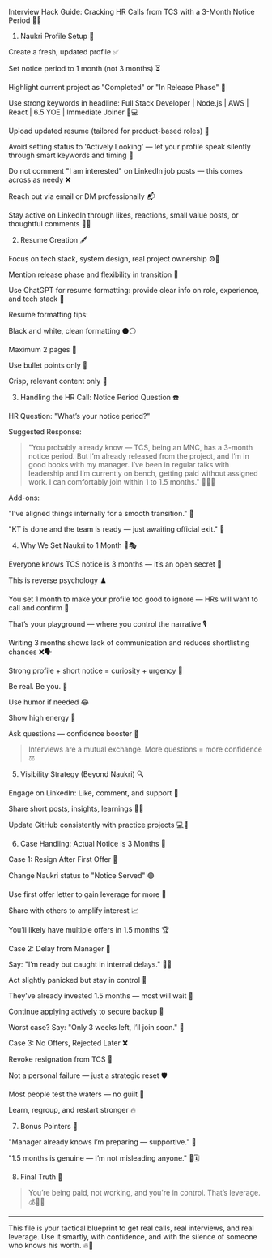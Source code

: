Interview Hack Guide: Cracking HR Calls from TCS with a 3-Month Notice Period 💼📞

1. Naukri Profile Setup 📝

Create a fresh, updated profile ✅

Set notice period to 1 month (not 3 months) ⏳

Highlight current project as "Completed" or "In Release Phase" 🚀

Use strong keywords in headline: Full Stack Developer | Node.js | AWS | React | 6.5 YOE | Immediate Joiner 🧠💻

Upload updated resume (tailored for product-based roles) 📄

Avoid setting status to 'Actively Looking' — let your profile speak silently through smart keywords and timing 🛑

Do not comment "I am interested" on LinkedIn job posts — this comes across as needy ❌

Reach out via email or DM professionally 📬

Stay active on LinkedIn through likes, reactions, small value posts, or thoughtful comments 💬🔥


2. Resume Creation 🖋️

Focus on tech stack, system design, real project ownership ⚙️🧩

Mention release phase and flexibility in transition 🔄

Use ChatGPT for resume formatting: provide clear info on role, experience, and tech stack 🤖

Resume formatting tips:

Black and white, clean formatting ⚫⚪

Maximum 2 pages 📏

Use bullet points only 🔫

Crisp, relevant content only 🎯



3. Handling the HR Call: Notice Period Question ☎️

HR Question: "What’s your notice period?"

Suggested Response:

> "You probably already know — TCS, being an MNC, has a 3-month notice period. But I’m already released from the project, and I’m in good books with my manager. I’ve been in regular talks with leadership and I’m currently on bench, getting paid without assigned work. I can comfortably join within 1 to 1.5 months." 🧑‍💼🤝



Add-ons:

"I’ve aligned things internally for a smooth transition." 🧩

"KT is done and the team is ready — just awaiting official exit." 🚪


4. Why We Set Naukri to 1 Month 🧠🎭

Everyone knows TCS notice is 3 months — it’s an open secret 🧾

This is reverse psychology ♟️

You set 1 month to make your profile too good to ignore — HRs will want to call and confirm 🎯

That’s your playground — where you control the narrative 🎙️

Writing 3 months shows lack of communication and reduces shortlisting chances ❌🗣️

Strong profile + short notice = curiosity + urgency 🚨


Be real. Be you. 🙌

Use humor if needed 😂

Show high energy 🎤

Ask questions — confidence booster 🔁


> Interviews are a mutual exchange. More questions = more confidence ⚖️



5. Visibility Strategy (Beyond Naukri) 🔍

Engage on LinkedIn: Like, comment, and support 🎉

Share short posts, insights, learnings 🧠💬

Update GitHub consistently with practice projects 💻📂


6. Case Handling: Actual Notice is 3 Months 🎯

Case 1: Resign After First Offer 📩

Change Naukri status to "Notice Served" 🟢

Use first offer letter to gain leverage for more 💼

Share with others to amplify interest 📈

You’ll likely have multiple offers in 1.5 months 🏆


Case 2: Delay from Manager 😬

Say: "I’m ready but caught in internal delays." 🤷‍♂️

Act slightly panicked but stay in control 🧘

They've already invested 1.5 months — most will wait 📆

Continue applying actively to secure backup 🎯

Worst case? Say: "Only 3 weeks left, I’ll join soon." 💪


Case 3: No Offers, Rejected Later ❌

Revoke resignation from TCS 🔄

Not a personal failure — just a strategic reset 🛡️

Most people test the waters — no guilt 🌊

Learn, regroup, and restart stronger 🔥


7. Bonus Pointers 🎁

"Manager already knows I’m preparing — supportive." 🤝

"1.5 months is genuine — I’m not misleading anyone." 🧠🗓️


8. Final Truth 🔐

> You’re being paid, not working, and you're in control. That’s leverage. 💰🧘‍♂️




---

This file is your tactical blueprint to get real calls, real interviews, and real leverage. Use it smartly, with confidence, and with the silence of someone who knows his worth. 🔥🎯

